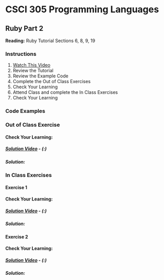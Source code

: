 # CSCI 305 Programming Languages

## Ruby Part 2

**Reading:** Ruby Tutorial Sections 6, 8, 9, 19

### Instructions
1. [Watch This Video]()
2. Review the Tutorial
3. Review the Example Code
4. Complete the Out of Class Exercises
5. Check Your Learning
6. Attend Class and complete the In Class Exercises
7. Check Your Learning

### Code Examples

### Out of Class Exercise

#### Check Your Learning:

##### [Solution Video]() - (:)

##### Solution:

### In Class Exercises

#### Exercise 1

#### Check Your Learning:

##### [Solution Video]() - (:)

##### Solution:

#### Exercise 2

#### Check Your Learning:

##### [Solution Video]() - (:)

##### Solution:
